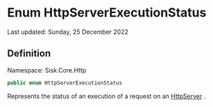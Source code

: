 # Enum HttpServerExecutionStatus
Last updated: Sunday, 25 December 2022

## Definition
Namespace: Sisk.Core.Http

```csharp
public enum HttpServerExecutionStatus
```

Represents the status of an execution of a request on an [HttpServer](/spec/Sisk/Core/Http/HttpServer) .

